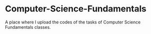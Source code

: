 # Computer-Science-Fundamentals
A place where I upload the codes of the tasks of Computer Science Fundamentals classes.

